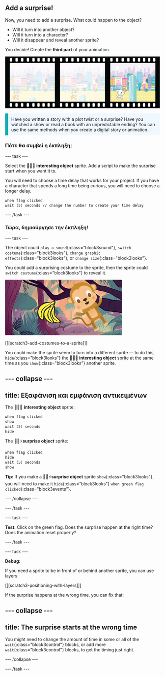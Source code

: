 ## Add a surprise!

Now, you need to add a surprise. What could happen to the object?
- Will it turn into another object?
- Will it turn into a character?
- Will it disappear and reveal another sprite?

You decide! Create the **third part** of your animation.

![A film strip with 3 frames. The third frame is highlighted. The frame shows a scene with character looking surprised at an object.](images/surprise.png)

<p style="border-left: solid; border-width:10px; border-color: #0faeb0; background-color: aliceblue; padding: 10px;">
Have you written a story with a plot twist or a surprise? Have you watched a show or read a book with an unpredictable ending? You can use the same methods when you create a digital story or animation. 
</p>

### Πότε θα συμβεί η έκπληξη;

--- task ---

Select the 🎂🎾🎁 **interesting object** sprite. Add a script to make the surprise start when you want it to.

You will need to choose a time delay that works for your project. If you have a character that spends a long time being curious, you will need to choose a longer delay.

```blocks3
when flag clicked
wait (5) seconds // change the number to create your time delay
```

--- /task ---

### Τώρα, δημιούργησε την έκπληξη!

--- task ---

The object could `play a sound`{:class="block3sound"}, `switch costume`{:class="block3looks"}, `change graphic effects`{:class="block3looks"}, or `change size`{:class="block3looks"}.

You could add a surprising costume to the sprite, then the sprite could `switch costume`{:class="block3looks"} to reveal it.

![A desert background with a rock jiggling back and forth.](images/bat.gif)

[[[scratch3-add-costumes-to-a-sprite]]]

You could make the sprite seem to turn into a different sprite — to do this, `hide`{:class="block3looks"} the 🎂🎾🎁 **interesting object** sprite at the same time as you `show`{:class="block3looks"} another sprite.

--- collapse ---
---
title: Εξαφάνιση και εμφάνιση αντικειμένων
---

The 🎂🎾🎁 **interesting object** sprite:
```blocks3
when flag clicked
show
wait (5) seconds
hide
```

The 🎷👻⚡**surprise object** sprite:
```blocks3
when flag clicked
hide
wait (5) seconds
show
```

**Tip:** If you make a 🎷👻⚡**surprise object** sprite `show`{:class="block3looks"}, you will need to make it `hide`{:class="block3looks"} `when green flag clicked`{:class="block3events"}.

--- /collapse ---

--- /task ---

--- task ---

**Test:** Click on the green flag. Does the surprise happen at the right time? Does the animation reset properly?

--- /task ---

--- task ---

**Debug:**

If you need a sprite to be in front of or behind another sprite, you can use layers:

[[[scratch3-positioning-with-layers]]]

If the surprise happens at the wrong time, you can fix that:

--- collapse ---
---
title: The surprise starts at the wrong time
---

You might need to change the amount of time in some or all of the `wait`{:class="block3control"} blocks, or add more `wait`{:class="block3control"} blocks, to get the timing just right.

--- /collapse ---

--- /task ---

